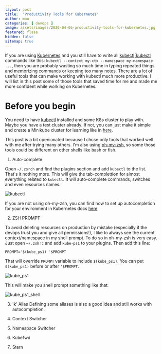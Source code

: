 ```yaml
---
layout: post
title:  "Productivity Tools for Kubernetes"
author: mou
categories: [ devops ]
image: assets/images/2020-04-06-productivity-tools-for-kubernetes.jpg
featured: flase
hidden: false
sitemap: true
---
```

If you are using [Kubernetes][Kubernetes] and you still have to write all [kubectl][[kubectl] commands like this: `kubectl --context my-ctx --namespace my-namespace ...`, then you are probably wasting so much time in typing repeated things and memorizing commands or keeping too many notes. There are a lot of useful tools that can make working with kubectl much more productive. I will list in this post some of those tools that saved time for me and made me more confident while working on Kubernetes.

# Before you begin

You need to have [kubectl][kubectl] installed and some K8s cluster to play with. Maybe you have a test cluster already. If not, you can just make it simple and create a Minikube cluster for learning like in [here][minikube].

This post is a bit openionated because I chose only tools that worked well with me after trying many others. I'm also using [oh-my-zsh][oh-my-zsh], so some those tools could be different on other shells like bash or fish.


1. Auto-complete

Open `~/.zsrch` and find the plugins section and add `kubectl` to the list. That's it nothing more. This will give the tab-complettion for almost everything related to `kubectl`. It will auto-complete commands, switches and even resources names.

![kubectl][kubectl img]

If you are not using oh-my-zsh, you can find how to set up autocompletion for your environment in Kubernetes docs [here][enabling-shell-autocompletion]

2. ZSH PROMPT

To avoid deleting resources on production by mistake (especially if the devops trust you and give all permissions!), I like to always see the current context/namespace in my shell prompt. To do so in oh-my-zsh is very easy. Just open `~/.zshrc` and add `kube-ps1` to your plugins. Then add this line:

```
PROMPT='$(kube_ps1) '$PROMPT
```

That will override `PROMPT` variable to include `$(kube_ps1)`. You can put `$(kube_ps1)` before or after `'$PROMPT`.

![kube_ps1][kube_ps1]

This will make you shell prompt something like that:

![kube_ps1_shell][kube_ps1_shell]

3. 'k' Alias
Defining some aliases is also a good idea and still works with autocompletion. 

4. Context Switcher
5. Namespace Switcher
6. Kubefwd
7. Stern


[Kubernetes]: https://kubernetes.io/
[kubectl]: https://kubernetes.io/docs/reference/kubectl/overview/
[minikube]: https://kubernetes.io/docs/setup/learning-environment/minikube/
[oh-my-zsh]: https://github.com/ohmyzsh/ohmyzsh
[enabling-shell-autocompletion]: https://kubernetes.io/docs/tasks/tools/install-kubectl/#enabling-shell-autocompletion

[kubectl img]: https://lh3.googleusercontent.com/9cNlg9f4nUU2qNfe9n8EHpHHEafrjzL6jyy9dRKhLPchC65VaTuaHPqU2m-lTWFrEKF-rmU26s3c_ie6xnTOT8PYgAtiaVUu1R7fNsC3adSesSZhi9zDy3IhGoJc6w7WssZnnAGZ1dfm4cGmvylPtjLr6bz2gS68fx3zcUwLnN9r776crzvaOnmYBcCpQIPriynLMmgtV9uFHy-2gA66orCOmorEIySBD2hYX7vDTE3SYmwxXL5ZevEdZPI853ei-mA69Z7VQa_YXhcHXaK_n7eausG4_0KCgLT79-4Adj4gjmwjSwwpLHEo3yMeFE1_xdRNox6yqWGBsKVZVep3nmM_q3jhvU_yk7399g3msFV-QE1VQvJfs_nVp9ltKHBm1P4YQM5AV1Mwft2FxRFCHNQiNZjOYwWQOebwAS4eUcaBb0CrPgAQIlsUmTgePppdPSIVl_rzdmbcXYNfke6N3lAh4YABCPAc5SrnWCmIQMUNJbSqVL3Wgos0k-gJud5qXHCpYDnjI8vKfuDK8kSUCLv4VgBBxVxPCsxRZwQh9Vgp9teWNRchKQWyi2qew5Llexme6FW7HLgNtTFsd2v6OAx2eOTmiwKXFoE6o-ICgkpsSk1TeAJS8xdk-fv1srV9yFQ4cCeM2565aftztASzdk-7OH75JTlMl2NRZZFMbkjO860ACw34cBtMYh_5UJg=w223-h255-no?authuser=0 "kubectl"

[kube_ps1]: https://lh3.googleusercontent.com/TP1kdX_9pOx0mJ64jvACaaub8lmhxo8_-Rkk1kyXMvkvVSRJ4iNVFEBUfDvpvv-Q-qQVwjQxIskbKIvqONd3Y35CA3fqjvcjXqmt1Q5kQlktNydkgF2oRmWkL8hQ0rWt2O-hmlLiK4YZYUFaarGWDgT0oo66jFe7XGu4o51eEhRXqRQqGFk6YzlxFLnw3_Z3o3YFG_ZqQmtPhCr3H8hUZGsT0yZrJx6bHWZPZlzmVAut36h6KR_tcJpJLU1B7w4nKVElrlZDMWZTgpZFFHtrhn1fEehD0XdNZPo3KcU4OPBBQUx58pL71qmus1OqEAW2mqf0Xcyo70G_f6RKCSqElTnjmQNFsl96GnZ-6s2AtEtWxLPTOKyd1Qhc-9Wmd08AKrVt0Ttdr3U6siUQp-zGBQExAy09tnmYMKunPU0223ecBZ7iFXY4Qx-1AS1sVU6GL-m3r8jD6jfCUJl4ZzqZBMy39YmUbJ8iv1hedf6GhOk5zTS_UUrbf7ymPXU3iRUyvJikZZ0Kul6Cmn66Eoem0LEDS0v73vDqn8h4KPow9iPGMcV_byDaQOrI2jPVZBOuILHbQKus3SHFn43LXl4YtvHlLnWfT4PXKW97NXJ55SD_QBkRv0q6MpBve9LFbFxJl8RLs_UQpVxW2TJKjhI04UQ8bLAbHUCCcG5PFxysMpbswzDO4ldnbUxWlGI9ETk=w405-h285-no?authuser=0 "kube_ps1"

[kube_ps1_shell]: https://lh3.googleusercontent.com/8o27ghXJqjQ_YzjPLHEiWbMcbGCRfHWV2AW05TcqzUwRnX58PPrk1DVDcEY6CR8H7_Xd0noZPi53nRMMyDvTsF1idnhK1HYzkWzgungjbryzNW8NXCJsAtjuJwpbH_BSah3K4ng2MsFkOs5pEQAgQx9L9sMYyvU4ayOwZADQ-lSHWn2V9dESpG9-wntuIAqZC1KXFpHxMcgZTEkBH6skD9Xkw3dofKCw9gKeH366JtB3JpfP-r8lZPMxMG2OhLvQNzjHwbppyg5Q1owwQEq5ACw8ExhBYMYPwvOb8kTzKz3d5iiFs9DKr7aAVDaQ9-3F04mrIGntDWCC5eyqtBX86nMCo0bLDKDCmbtF4P6IDl72eLRlMG9TtYA-hFamuKPMiysW2741PpPnQ4EmmoLMcyxVCYY2OWXH9eOl3JEAQOAUL-yi9jbFIU5DIbnlrKCFIRcBohn_-3-Uh6bfYGZmjLVpkAdgDReh1JNlXI17pFCcO13rbPH1AqygfmAd6X6uRvQq0sAO03FH2f4ZC6e1IdJ_qE7FjE8OtouPp_68XpyjlUq7FeJJFStINyeKuXx62IRi1yckLiJaXWYp99PNex2utkkvypsSVCghy3h-ANQSXmRWonlnKqdM5NqR-CxAB18VbDOYI3Lh0da5LM52Q9b-ZyM0v2IlVFUlmDgNkldoXg8cypB_gKGFdvj3v9w=w581-h83-no?authuser=0 "kube_ps1_shell"
